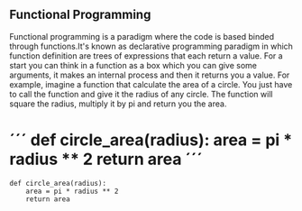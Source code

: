 ## Functional Programming

Functional programming is a paradigm where the code is based binded through functions.It's known as declarative programming paradigm in which function definition are trees of expressions that each return a value.
For a start you can think in a function as a box which you can give some arguments, it makes an internal process and then it returns you a value. For example, imagine a function that calculate the area of a circle. You just have to call the function and give it the radius of any circle. The function will square the radius, multiply it by pi and return you the area.


´´´
def circle_area(radius):
	area = pi * radius ** 2
	return area
´´´
=======
```
def circle_area(radius):
	area = pi * radius ** 2
	return area
```

